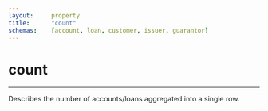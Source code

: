 ```yaml
---
layout:		property
title:		"count"
schemas:	[account, loan, customer, issuer, guarantor]
---
```


# count

---

Describes the number of accounts/loans aggregated into a single row.

